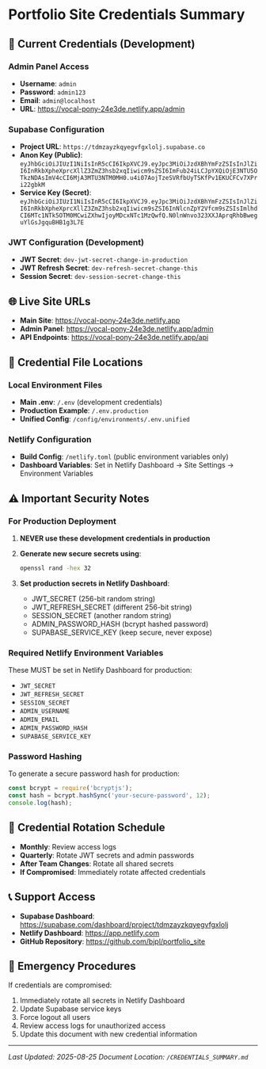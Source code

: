# Portfolio Site Credentials Summary

## 🔐 Current Credentials (Development)

### Admin Panel Access
- **Username**: `admin`
- **Password**: `admin123`
- **Email**: `admin@localhost`
- **URL**: https://vocal-pony-24e3de.netlify.app/admin

### Supabase Configuration
- **Project URL**: `https://tdmzayzkqyegvfgxlolj.supabase.co`
- **Anon Key (Public)**: `eyJhbGciOiJIUzI1NiIsInR5cCI6IkpXVCJ9.eyJpc3MiOiJzdXBhYmFzZSIsInJlZiI6InRkbXpheXprcXllZ3ZmZ3hsb2xqIiwicm9sZSI6ImFub24iLCJpYXQiOjE3NTU5OTkzNDAsImV4cCI6MjA3MTU3NTM0MH0.u4i07AojTzeSVRfbUyTSKfPv1EKUCFCv7XPri22gbkM`
- **Service Key (Secret)**: `eyJhbGciOiJIUzI1NiIsInR5cCI6IkpXVCJ9.eyJpc3MiOiJzdXBhYmFzZSIsInJlZiI6InRkbXpheXprcXllZ3ZmZ3hsb2xqIiwicm9sZSI6InNlcnZpY2Vfcm9sZSIsImlhdCI6MTc1NTk5OTM0MCwiZXhwIjoyMDcxNTc1MzQwfQ.N0lnWnvo323XXJAprqRhbBweguYlGsJgquBHB1g3L7E`

### JWT Configuration (Development)
- **JWT Secret**: `dev-jwt-secret-change-in-production`
- **JWT Refresh Secret**: `dev-refresh-secret-change-this`
- **Session Secret**: `dev-session-secret-change-this`

## 🌐 Live Site URLs
- **Main Site**: https://vocal-pony-24e3de.netlify.app
- **Admin Panel**: https://vocal-pony-24e3de.netlify.app/admin
- **API Endpoints**: https://vocal-pony-24e3de.netlify.app/api

## 📁 Credential File Locations

### Local Environment Files
- **Main .env**: `/.env` (development credentials)
- **Production Example**: `/.env.production` 
- **Unified Config**: `/config/environments/.env.unified`

### Netlify Configuration
- **Build Config**: `/netlify.toml` (public environment variables only)
- **Dashboard Variables**: Set in Netlify Dashboard → Site Settings → Environment Variables

## ⚠️ Important Security Notes

### For Production Deployment
1. **NEVER use these development credentials in production**
2. **Generate new secure secrets using**:
   ```bash
   openssl rand -hex 32
   ```

3. **Set production secrets in Netlify Dashboard**:
   - JWT_SECRET (256-bit random string)
   - JWT_REFRESH_SECRET (different 256-bit string)
   - SESSION_SECRET (another random string)
   - ADMIN_PASSWORD_HASH (bcrypt hashed password)
   - SUPABASE_SERVICE_KEY (keep secure, never expose)

### Required Netlify Environment Variables
These MUST be set in Netlify Dashboard for production:
- `JWT_SECRET`
- `JWT_REFRESH_SECRET` 
- `SESSION_SECRET`
- `ADMIN_USERNAME`
- `ADMIN_EMAIL`
- `ADMIN_PASSWORD_HASH`
- `SUPABASE_SERVICE_KEY`

### Password Hashing
To generate a secure password hash for production:
```javascript
const bcrypt = require('bcryptjs');
const hash = bcrypt.hashSync('your-secure-password', 12);
console.log(hash);
```

## 🔄 Credential Rotation Schedule
- **Monthly**: Review access logs
- **Quarterly**: Rotate JWT secrets and admin passwords
- **After Team Changes**: Rotate all shared secrets
- **If Compromised**: Immediately rotate affected credentials

## 📞 Support Access
- **Supabase Dashboard**: https://supabase.com/dashboard/project/tdmzayzkqyegvfgxlolj
- **Netlify Dashboard**: https://app.netlify.com
- **GitHub Repository**: https://github.com/bjpl/portfolio_site

## 🚨 Emergency Procedures
If credentials are compromised:
1. Immediately rotate all secrets in Netlify Dashboard
2. Update Supabase service keys
3. Force logout all users
4. Review access logs for unauthorized access
5. Update this document with new credential information

---
*Last Updated: 2025-08-25*
*Document Location: `/CREDENTIALS_SUMMARY.md`*